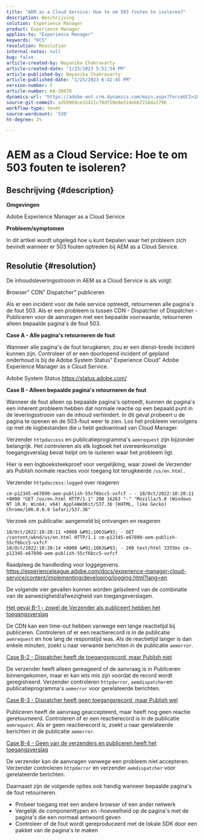 ```yaml
---
title: "AEM as a Cloud Service: Hoe te om 503 fouten te isoleren?"
description: Beschrijving
solution: Experience Manager
product: Experience Manager
applies-to: "Experience Manager"
keywords: "KCS"
resolution: Resolution
internal-notes: null
bug: false
article-created-by: Nayanika Chakravarty
article-created-date: "1/25/2023 5:52:54 PM"
article-published-by: Nayanika Chakravarty
article-published-date: "1/25/2023 6:42:45 PM"
version-number: 5
article-number: KA-20878
dynamics-url: "https://adobe-ent.crm.dynamics.com/main.aspx?forceUCI=1&pagetype=entityrecord&etn=knowledgearticle&id=a9fe3912-d99c-ed11-aad1-6045bd0065f9"
source-git-commit: a2b9969ce32421c78df10e0e514ebb72184a179b
workflow-type: tm+mt
source-wordcount: '520'
ht-degree: 1%

---
```


# AEM as a Cloud Service: Hoe te om 503 fouten te isoleren?

## Beschrijving {#description}


<b>Omgevingen</b>

Adobe Experience Manager as a Cloud Service

<b>Probleem/symptomen</b>

In dit artikel wordt uitgelegd hoe u kunt bepalen waar het probleem zich bevindt wanneer er 503 fouten optreden bij AEM as a Cloud Service.


## Resolutie {#resolution}


De inhoudsleveringsstroom in AEM as a Cloud Service is als volgt:

Browser&quot; CDN&quot; Dispatcher&quot; publiceren

Als er een incident voor de hele service optreedt, retourneren alle pagina&#39;s de fout 503. Als er een probleem is tussen CDN - Dispatcher of Dispatcher - Publiceren voor de aanvragen met een bepaalde voorwaarde, retourneren alleen bepaalde pagina&#39;s de fout 503.

<b>Case A - Alle pagina&#39;s retourneren de fout</b>

Wanneer alle pagina&#39;s de fout terugkeren, zou er een dienst-brede incident kunnen zijn. Controleer of er een doorlopend incident of gepland onderhoud is bij de Adobe System Status&quot; Experience Cloud&quot; Adobe Experience Manager as a Cloud Service.

Adobe System Status https://status.adobe.com/

<b>Case B - Alleen bepaalde pagina&#39;s retourneren de fout</b>

Wanneer de fout alleen op bepaalde pagina&#39;s optreedt, kunnen de pagina&#39;s een inherent probleem hebben dat normale reactie op een bepaald punt in de leveringsstroom van de inhoud verhindert. In dit geval probeert u de pagina te openen en de 503-fout weer te zien. Los het probleem vervolgens op met de logbestanden die u hebt gedownload van Cloud Manager.

Verzender `httpdaccess` en publicatieprogramma&#39;s `aemrequest` zijn bijzonder belangrijk. Het controleren als elk logboek het overeenkomstige toegangsverslag bevat helpt om te isoleren waar het probleem ligt.

Hier is een logboeksteekproef voor vergelijking, waar zowel de Verzender als Publish normale reacties voor toegang tot terugkeerde `/us/en.html.`

Verzender `httpdaccess:logged` over reageren


```
cm-p12345-e67890-aem-publish-55cf6bcc5-vxfcf - - 18/Oct/2022:10:20:11 +0000 "GET /us/en.html HTTP/1.1" 200 16263 "-" "Mozilla/5.0 (Windows NT 10.0; Win64; x64) AppleWebKit/537.36 (KHTML, like Gecko) Chrome/106.0.0.0 Safari/537.36"
```


Verzoek om publicatie: aangemeld bij ontvangen en reageren


```
18/Oct/2022:10:20:11 +0000 &#91;1063&#93; - GET /content/wknd/us/en.html HTTP/1.1 cm-p12345-e67890-aem-publish-55cf6bcc5-vxfcf
18/Oct/2022:10:20:14 +0000 &#91;1063&#93; - 200 text/html 3355ms cm-p12345-e67890-aem-publish-55cf6bcc5-vxfcf
```


Raadpleeg de handleiding voor loggegevens.
https://experienceleague.adobe.com/docs/experience-manager-cloud-service/content/implementing/developing/logging.html?lang=en

De volgende vier gevallen kunnen worden geïsoleerd van de combinatie van de aanwezigheid/afwezigheid van toegangsverslagen.

<u>Het geval B-1 - zowel de Verzender als publiceert hebben het toegangsverslag</u>

De CDN kan een time-out hebben vanwege een lange reactietijd bij publiceren. Controleren of er een reactierecord is in de publicatie `aemrequest` en hoe lang de responstijd was. Als de reactietijd langer is dan enkele minuten, zoekt u naar verwante berichten in de publicatie `aemerror`.

<u>Case B-2 - Dispatcher heeft de toegangsrecord, maar Publish niet</u>

De verzender heeft alleen gereageerd of de aanvraag is in Publiceren binnengekomen, maar er kan iets mis zijn voordat de record wordt geregistreerd. Verzender controleren `httpderror`, `aemdispatcher`en publicatieprogramma&#39;s `aemerror` voor gerelateerde berichten.

<u>Case B-3 - Dispatcher heeft geen toegangsrecord, maar Publish wel</u>

Publiceren heeft de aanvraag geaccepteerd, maar heeft nog geen reactie geretourneerd. Controleren of er een reactierecord is in de publicatie `aemrequest`. Als er geen reactierecord is, zoekt u naar gerelateerde berichten in de publicatie `aemerror`.

<u>Case B-4 - Geen van de verzenders en publiceren heeft het toegangsverslag</u>

De verzender kan de aanvragen vanwege een probleem niet accepteren. Verzender controleren `httpderror` en verzender `aemdispatcher` voor gerelateerde berichten.

Daarnaast zijn de volgende opties ook handig wanneer bepaalde pagina&#39;s de fout retourneren.

- Probeer toegang met een andere browser of een ander netwerk
- Vergelijk de componenttypen en -hoeveelheid op de pagina&#39;s met de pagina&#39;s die een normaal antwoord geven
- Controleer of de fout wordt gereproduceerd met de lokale SDK door een pakket van de pagina&#39;s te maken



